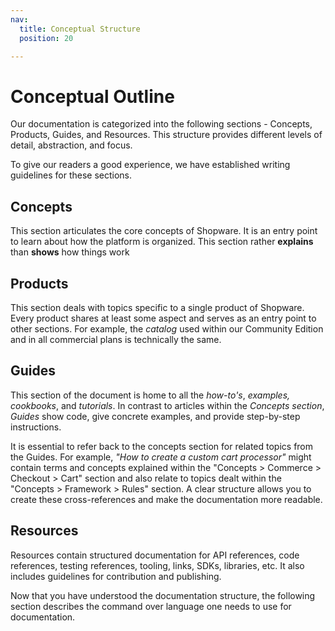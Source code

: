 ```yaml
---
nav:
  title: Conceptual Structure
  position: 20

---
```


# Conceptual Outline

Our documentation is categorized into the following sections - Concepts, Products, Guides, and Resources. This structure provides different levels of detail, abstraction, and focus.

To give our readers a good experience, we have established writing guidelines for these sections.

## Concepts

This section articulates the core concepts of Shopware. It is an entry point to learn about how the platform is organized. This section rather **explains** than **shows** how things work

## Products

This section deals with topics specific to a single product of Shopware. Every product shares at least some aspect and serves as an entry point to other sections. For example, the *catalog* used within our Community Edition and in all commercial plans is technically the same.

## Guides

This section of the document is home to all the *how-to's*, *examples, cookbooks*, and *tutorials*. In contrast to articles within the *Concepts section*, *Guides* show code, give concrete examples, and provide step-by-step instructions.

It is essential to refer back to the concepts section for related topics from the Guides. For example, *"How to create a custom cart processor"* might contain terms and concepts explained within the "Concepts &gt; Commerce &gt; Checkout &gt; Cart" section and also relate to topics dealt within the "Concepts &gt; Framework &gt; Rules" section. A clear structure allows you to create these cross-references and make the documentation more readable.

## Resources

Resources contain structured documentation for API references, code references, testing references, tooling, links, SDKs, libraries, etc. It also includes guidelines for contribution and publishing.

Now that you have understood the documentation structure, the following section describes the command over language one needs to use for documentation.
